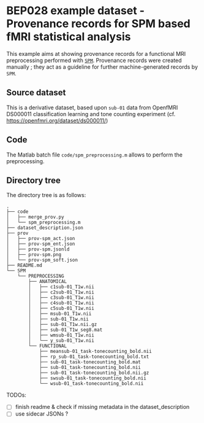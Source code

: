 # BEP028 example dataset - Provenance records for SPM based fMRI statistical analysis

This example aims at showing provenance records for a functional MRI preprocessing performed with [`SPM`](https://www.fil.ion.ucl.ac.uk/spm/). Provenance records were created manually ; they act as a guideline for further machine-generated records by `SPM`. 

## Source dataset

This is a derivative dataset, based upon `sub-01` data from OpenfMRI DS000011 classification learning and tone counting experiment (cf. https://openfmri.org/dataset/ds000011/)

## Code

The Matlab batch file `code/spm_preprocessing.m` allows to perform the preprocessing.

## Directory tree

The directory tree is as follows:

```
.
├── code
│   ├── merge_prov.py
│   └── spm_preprocessing.m
├── dataset_description.json
├── prov
│   ├── prov-spm_act.json
│   ├── prov-spm_ent.json
│   ├── prov-spm.jsonld
│   ├── prov-spm.png
│   └── prov-spm_soft.json
├── README.md
└── SPM
    └── PREPROCESSING
        ├── ANATOMICAL
        │   ├── c1sub-01_T1w.nii
        │   ├── c2sub-01_T1w.nii
        │   ├── c3sub-01_T1w.nii
        │   ├── c4sub-01_T1w.nii
        │   ├── c5sub-01_T1w.nii
        │   ├── msub-01_T1w.nii
        │   ├── sub-01_T1w.nii
        │   ├── sub-01_T1w.nii.gz
        │   ├── sub-01_T1w_seg8.mat
        │   ├── wmsub-01_T1w.nii
        │   └── y_sub-01_T1w.nii
        └── FUNCTIONAL
            ├── meansub-01_task-tonecounting_bold.nii
            ├── rp_sub-01_task-tonecounting_bold.txt
            ├── sub-01_task-tonecounting_bold.mat
            ├── sub-01_task-tonecounting_bold.nii
            ├── sub-01_task-tonecounting_bold.nii.gz
            ├── swsub-01_task-tonecounting_bold.nii
            └── wsub-01_task-tonecounting_bold.nii

```

TODOs:
- [ ] finish readme & check if missing metadata in the dataset_description
- [ ] use sidecar JSONs ?
